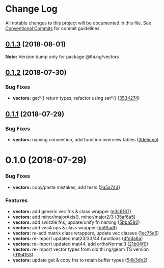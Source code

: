 # Change Log

All notable changes to this project will be documented in this file.
See [Conventional Commits](https://conventionalcommits.org) for commit guidelines.

<a name="0.1.3"></a>
## [0.1.3](https://github.com/thi-ng/umbrella/compare/@thi.ng/vectors@0.1.2...@thi.ng/vectors@0.1.3) (2018-08-01)




**Note:** Version bump only for package @thi.ng/vectors

<a name="0.1.2"></a>
## [0.1.2](https://github.com/thi-ng/umbrella/compare/@thi.ng/vectors@0.1.1...@thi.ng/vectors@0.1.2) (2018-07-30)


### Bug Fixes

* **vectors:** get*() return types, refactor using set*() ([3534274](https://github.com/thi-ng/umbrella/commit/3534274))




<a name="0.1.1"></a>
## [0.1.1](https://github.com/thi-ng/umbrella/compare/@thi.ng/vectors@0.1.0...@thi.ng/vectors@0.1.1) (2018-07-29)


### Bug Fixes

* **vectors:** naming convention, add function overview tables ([3de5cea](https://github.com/thi-ng/umbrella/commit/3de5cea))




<a name="0.1.0"></a>
# 0.1.0 (2018-07-29)


### Bug Fixes

* **vectors:** copy/paste mistakes, add tests ([2a5a744](https://github.com/thi-ng/umbrella/commit/2a5a744))


### Features

* **vectors:** add generic vec fns & class wrapper ([e3c6167](https://github.com/thi-ng/umbrella/commit/e3c6167))
* **vectors:** add minor/majorAxis(), minor/major2/3 ([35af6a5](https://github.com/thi-ng/umbrella/commit/35af6a5))
* **vectors:** add swizzle fns, update/unify fn naming ([5bba592](https://github.com/thi-ng/umbrella/commit/5bba592))
* **vectors:** add vec4 ops & class wrapper ([b59fadf](https://github.com/thi-ng/umbrella/commit/b59fadf))
* **vectors:** re-add matrix class wrappers, update vec classes ([1ec75e6](https://github.com/thi-ng/umbrella/commit/1ec75e6))
* **vectors:** re-import updated mat23/33/44 functions ([4fdda6a](https://github.com/thi-ng/umbrella/commit/4fdda6a))
* **vectors:** re-import updated mat44, add orthoNormal3 ([21b04f0](https://github.com/thi-ng/umbrella/commit/21b04f0))
* **vectors:** re-import vector types from old thi.ng/geom TS version ([d154153](https://github.com/thi-ng/umbrella/commit/d154153))
* **vectors:** update get & copy fns to retain buffer types ([54b3db2](https://github.com/thi-ng/umbrella/commit/54b3db2))
